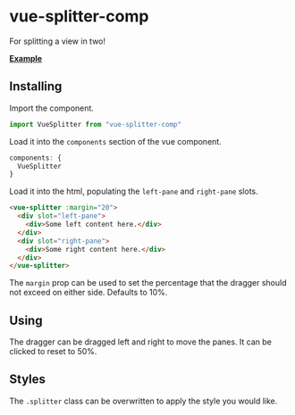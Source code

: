# vue-splitter-comp

For splitting a view in two!

__[Example](https://rmp135.github.io/vue-splitter-comp/)__

## Installing

Import the component.

```javascript
import VueSplitter from "vue-splitter-comp"
```

Load it into the `components` section of the vue component.

```javascript
components: {
  VueSplitter
}
```
Load it into the html, populating the `left-pane` and `right-pane` slots.

```html
<vue-splitter :margin="20">
  <div slot="left-pane">
    <div>Some left content here.</div>
  </div>
  <div slot="right-pane">
    <div>Some right content here.</div>
  </div>
</vue-splitter>
```

The `margin` prop can be used to set the percentage that the dragger should not exceed on either side. Defaults to 10%.

## Using

The dragger can be dragged left and right to move the panes. It can be clicked to reset to 50%.

## Styles

The `.splitter` class can be overwritten to apply the style you would like.
